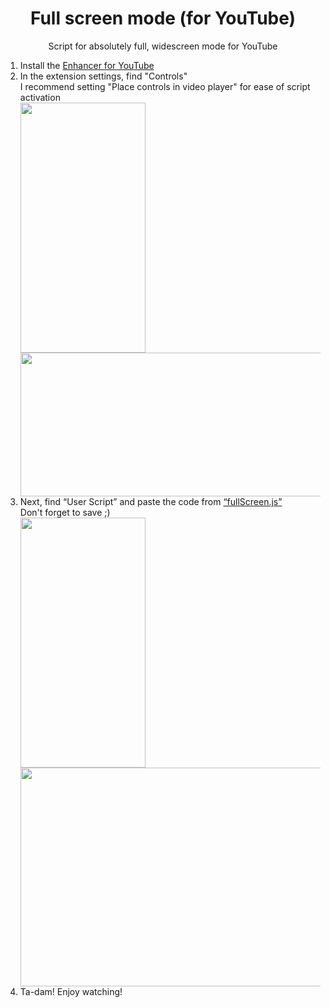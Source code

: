 <!DOCTYPE html>
<body>
  <head>
    
  </head>

  <body>
    <h1 align="center">Full screen mode (for YouTube)</h1>
    <p align="center">Script for absolutely full, widescreen mode for YouTube</p>
    <ol>
      <li>Install the <a href="https://chromewebstore.google.com/detail/enhancer-for-youtube/ponfpcnoihfmfllpaingbgckeeldkhle">Enhancer for YouTube</a></li>
      <li>In the extension settings, find "Controls"<br>I recommend setting "Place controls in video player" for ease of script activation<br>
        <div>
          <img src="https://github.com/user-attachments/assets/f4e991f9-579b-4dca-83b2-4417f29f09fc" width = 200 height = 400>
          <img src="https://github.com/user-attachments/assets/e744a469-196b-4086-9e44-0668f0b4ab6e" width = 700 height = 230>
        </div>
      </li>
      <li>Next, find “User Script” and paste the code from <a href="https://github.com/Lesyalys/YouTubeFullScreen/blob/main/fullScreen.js">“fullScreen.js”</a><br>Don't forget to save ;)<br>
      <div>
          <img src="https://github.com/user-attachments/assets/707849c8-7168-4680-bbec-3a3dabf317a6" width = 200 height = 400>
          <img src="https://github.com/user-attachments/assets/3305439a-4a6b-4bae-89c4-68c719c9d799" width = 700 height = 350>
        </div>
      </li>
      <li>Ta-dam! Enjoy watching!</li>
    </ol>
  </body>
</body>
<!--Paste the code from "fullScreen.js" Next we find “Custom script”-->
